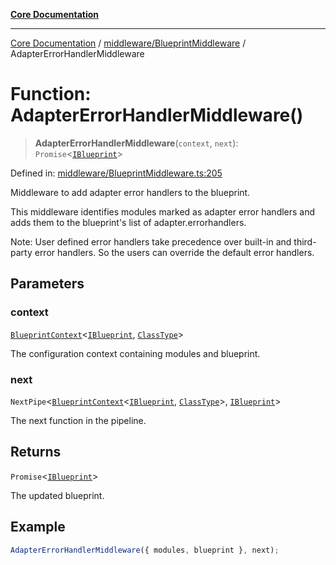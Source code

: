 [**Core Documentation**](../../../README.md)

***

[Core Documentation](../../../README.md) / [middleware/BlueprintMiddleware](../README.md) / AdapterErrorHandlerMiddleware

# Function: AdapterErrorHandlerMiddleware()

> **AdapterErrorHandlerMiddleware**(`context`, `next`): `Promise`\<[`IBlueprint`](../../../declarations/type-aliases/IBlueprint.md)\>

Defined in: [middleware/BlueprintMiddleware.ts:205](https://github.com/stonemjs/core/blob/e2200da501349da1fec304d821c002bb6d055b61/src/middleware/BlueprintMiddleware.ts#L205)

Middleware to add adapter error handlers to the blueprint.

This middleware identifies modules marked as adapter error handlers and adds them to the blueprint's list
of adapter.errorhandlers.

Note: User defined error handlers take precedence over built-in and third-party error handlers.
So the users can override the default error handlers.

## Parameters

### context

[`BlueprintContext`](../../../declarations/interfaces/BlueprintContext.md)\<[`IBlueprint`](../../../declarations/type-aliases/IBlueprint.md), [`ClassType`](../../../declarations/type-aliases/ClassType.md)\>

The configuration context containing modules and blueprint.

### next

`NextPipe`\<[`BlueprintContext`](../../../declarations/interfaces/BlueprintContext.md)\<[`IBlueprint`](../../../declarations/type-aliases/IBlueprint.md), [`ClassType`](../../../declarations/type-aliases/ClassType.md)\>, [`IBlueprint`](../../../declarations/type-aliases/IBlueprint.md)\>

The next function in the pipeline.

## Returns

`Promise`\<[`IBlueprint`](../../../declarations/type-aliases/IBlueprint.md)\>

The updated blueprint.

## Example

```typescript
AdapterErrorHandlerMiddleware({ modules, blueprint }, next);
```
